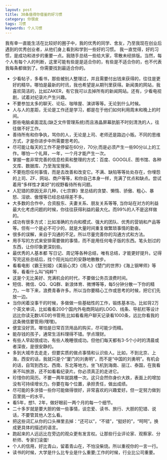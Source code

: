 ```yaml
---
layout: post
title: 30条值得你借鉴的好习惯 
category: 你很皮
tags: 习惯
keywords: 个人习惯
---
```


我有幸一直能生活在比较好的圈子中，我的优秀的同学、舍友，乃至我现在创业后遇到的优秀创业者，从他们身上看到和学到一些好的习惯。
我一直觉得，好的习惯，是成功和进步的重要一点。我随手总结一些给大家，零散未经排版。当然，每个人有每个人的判断，这里可能有些是是适合你的，有些是不适合你的，也不代表我每条都做到了。你需要找到最适合你的。

- 少看帖子，多看书，那些被别人整理过，并且需要付出钱来获得的，往往是更好的精华。哪怕是最新的时讯，我也希望是从期刊里获得。新闻类的网站，我喜欢简洁的，比如ZAKER，有它我可以去掉所有的新闻网站。还有，少看电视剧，试着对纪录片产生兴趣。
- 不要参加太多的聊天、论坛、咖啡屋、演讲等等。无论到什么时候。
- 人与人的差距，无论是工作还是学习，都是在于他们如何利用周末和晚上的时间。
- 那些电脑桌面混乱(缺乏文件管理系统)而且液晶屏幕肮脏不时刻清洗的人，往往做不好工作。
- 善待所有和你争执，骂你的人，无论是上司、老师还是路边小贩。不同的思维方式，才是你进步中所需要思考的。
- 尽可能让每天的工作不是停留在60分，70分;而是必须产生一些90分以上的工作。哪怕一个礼拜，一年，一个月才能产生一次。
- 掌握一套非常完善的信息检索和整理的方式：百度、GOOGLE、图书馆、各种文库、数据库、乃至淘宝搜索。
- 不要抱怨任何事情，而是去改善和改变它。不满、缺陷等等处处存在，你埋怨的上司、ZF、网站、商户等等，和你自己本身一样，充满了优点和缺点。尝试着用“多样性才美好”的视野看待所有问题。
- 人犯错的原因无非几种，《七宗罪》里总结的贪婪、懒惰、骄傲、粗心、暴怒、淫欲、傲慢等已经总结得差不多。
- 大多数的合作中，合资股东、夫妻关系、朋友关系等等, 当你站在对方的利益最大化考虑问题的时候，你往往获得利益的最大化。而99%的人不是这样做的。
- 成功有很多方式：比如准确的方向和模式、强大的团队、优秀的营销和产品等等。但有一个是必不可少的，就是大量时间重复做繁琐事情的勤奋。
- 很多的误解，来自于沟通的不足。所以尽量完善你的沟通方式和方法。
- 用手写的方式来安排需要做的事情，而不是用任何电子版的东西。笔头划过的东西，让你印象更深刻些。
- 最优秀的人基本都 写日记、周记等各种总结，唯有总结，才能更好提升。记得写完这些总结后，找个阳光灿烂的安静地散散步。
- 看看电影《霸王别姬》《美丽心灵》《雨人》《楚门的世界》《海上钢琴师》等等，看看什么叫“纯粹”!
- 这是个无比美好、充满机会的时代，不要做公务员浪费时间。
- 短信、微信、QQ、QQ群、新浪体育、微博等等，每5分钟分散一下你的精力，一年下来，浪费青春许多。所以当你要精心工作或思考的时候，把它们先放一边。
- 当你闲着没事干的时候，多做做一些基础性的工作，锻炼基本功。比如背2万个英文单词，比如看看200个国内外电商网站的LOGO、线条、导航栏等设计远比你读无数UED的书管用;比如看看用户聊天记录看1000条，远比你看我的这条微信要管用(嘿嘿)。
- 便宜没好货。哪怕是日常百货用品的购买，尽可能少而精。
- 能存钱的孩子，通常生活料理得不错。学点理财。
- 有些人早起很成功，有些人晚睡很成功。但他们每天都有3-5个小时的清晨或者深夜，是很安静的。
- 多到大城市去走走，但要实质的做点事情和认识些人。比如，不到北京、上海，西安的话，我就只是个“厦门的刘勇明”，而不是“中国的刘勇明”。有机会的话，自驾到西北、西南、东北等地方。坐飞机到海南、丽江、泰国，在我看来不叫旅游，还不如看看纪录片。你必须真正的走进它。
- 珍惜你的简历。不要一两年就跳槽一次。这只会然你身价大跌，表面上的增加没有可持续增长力。你要在每个位置，承担责任，做出成绩。
- 尽可能的多涉猎一些你可能做得很好，非常喜欢的兴趣爱好。但一定努力做到百里挑一的水平。
- 看5年，想1、2年，做好眼前一两个月的每一个细节。
- 二十多岁就是要大胆的做一些事情，谈恋爱、读书、旅行、大胆的犯错、说话，不要管其他人怎么看。
- 把这些词汇从你的口头禅里去掉：“还可以”，“不错”，“挺好的”，“呵呵”。换成更具体的描述的语言。
- 跑起来的人远远比在旁边的观众更有发言权。让那些行业评论家、观察家、分析师、专家们滚蛋!
- 个人的信用，好比青山，留着青山在，不怕没柴烧。所以重视你的一言一行。
- 读书的时候，大学是什么比专业是什么重要;工作的时候，行业比公司重要。